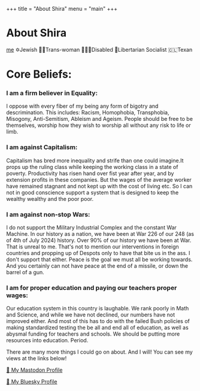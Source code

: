 +++
title = "About Shira"
menu = "main"
+++

# About Shira
[me](https://i.ibb.co/RhS95Ww/twistedtranssister-me-riding-on-the-back-of-a-black-stalion-whi-a532639f-2b67-495b-94c6-96cc3f93dfa2.png)
✡️Jewish 🏳️‍⚧️Trans-woman 👩🏼‍🦽Disabled 🌹Libertarian Socialist 🇨🇱Texan

# Core Beliefs:

### I am a firm believer in Equality: 
I oppose with every fiber of my being any form of bigotry and descrimination. This includes: Racism, Homophobia, Transphobia, Misogony, Anti-Semitism, Ableism and Ageism. People should be free to be themselves, worship how they wish to worship all without any risk to life or limb. 

### I am against Capitalism: 
Capitalism has bred more inequality and strife than one could imagine.It props up the ruling class while keeping the working class in a state of poverty. Productivity has risen hand over fist year after year, and by extension profits in these companies. But the wages of the average worker have remained stagnant and not kept up with the cost of living etc. So I can not in good conscience support a system that is designed to keep the wealthy wealthy and the poor poor.

### I am against non-stop Wars:
I do not support the Military Industrial Complex and the constant War Machine. In our history as a nation, we have been at War 226 of our 248 (as of 4th of July 2024) history. Over 90% of our history we have been at War. That is unreal to me. That's not to mention our interventions in foreign countries and propping up of Despots only to have that bite us in the ass. I don't support that either. Peace is the goal we must all be working towards. And you certainly can not have peace at the end of a missile, or down the barrel of a gun.

### I am for proper education and paying our teachers proper wages:
Our education system in this country is laughable. We rank poorly in Math and Science, and while we have not declined, our numbers have not improved either. And most of this has to do with the failed Bush policies of making standardized testing the be all and end all of education, as well as abysmal funding for teachers and schools. We should be putting more resources into education. Period.
 
There are many more things I could go on about. And I will! You can see my views at the links below! 

[🦣 My Mastodon Profile](tab:https://babka.social/@lonestarmensch)

[🦋 My Bluesky Profile](tab:https://bsky.app/profile/lonestarmensch.com)

